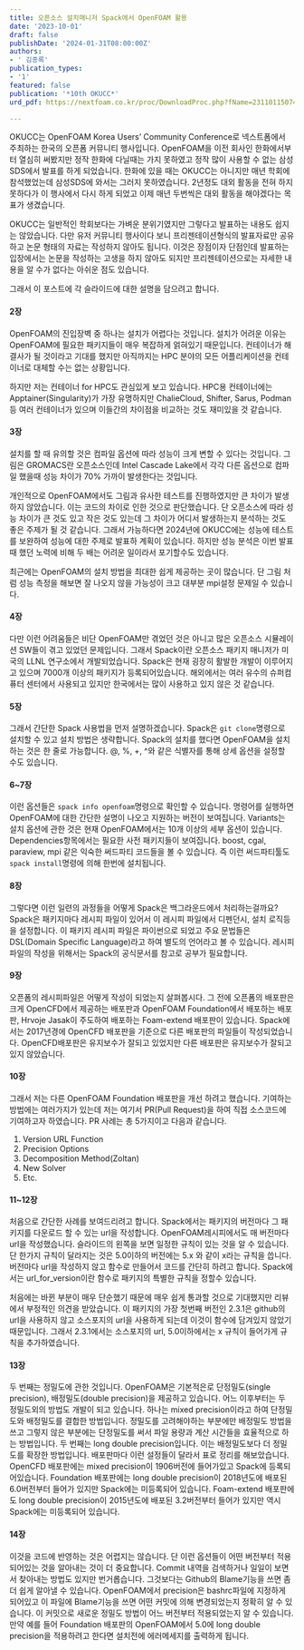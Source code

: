 ```yaml
---
title: 오픈소스 설치매니저 Spack에서 OpenFOAM 활용
date: '2023-10-01'
draft: false
publishDate: '2024-01-31T08:00:00Z'
authors:
- ' 김종록'
publication_types:
- '1'
featured: false
publication: '*10th OKUCC*'
urd_pdf: https://nextfoam.co.kr/proc/DownloadProc.php?fName=231101150741_stiSq0tEeT.pdf&realfName=10thOKUCC_%EC%98%A4%ED%94%88%EC%86%8C%EC%8A%A4%20%EC%84%A4%EC%B9%98%EB%A7%A4%EB%8B%88%EC%A0%80%20Spack%EC%97%90%EC%84%9C%20OpenFOAM%20%ED%99%9C%EC%9A%A9.pdf

---
```

OKUCC는 OpenFOAM Korea Users’ Community Conference로 넥스트폼에서 주최하는 한국의 오픈폼 커뮤니티 행사입니다.
OpenFOAM을 이전 회사인 한화에서부터 열심히 써봤지만 정작 한화에 다닐때는 가지 못하였고 정작 많이 사용할 수 없는 삼성 SDS에서 발표를 하게 되었습니다.
한화에 있을 때는 OKUCC는 아니지만 매년 학회에 참석했었는데 삼성SDS에 와서는 그러지 못하였습니다.
2년정도 대외 활동을 전혀 하지 못하다가 이 행사에서 다시 하게 되었고 이제 매년 두번씩은 대외 활동을 해야겠다는 목표가 생겼습니다.

OKUCC는 일반적인 학회보다는 가벼운 분위기였지만 그렇다고 발표하는 내용도 쉽지는 않았습니다.
다만 유저 커뮤니티 행사이다 보니 프리젠테이션형식의 발표자료만 공유하고 논문 형태의 자료는 작성하지 않아도 됩니다.
이것은 장점이자 단점인데 발표하는 입장에서는 논문을 작성하는 고생을 하지 않아도 되지만 프리젠테이션으로는 자세한 내용을 알 수가 없다는 아쉬운 점도 있습니다.

그래서 이 포스트에 각 슬라이드에 대한 설명을 담으려고 합니다.

#### 2장
OpenFOAM의 진입장벽 중 하나는 설치가 어렵다는 것입니다. 설치가 어려운 이유는 OpenFOAM에 필요한 패키지들이 매우 복잡하게 얽혀있기 때문입니다.
컨테이너가 해결사가 될 것이라고 기대를 했지만 아직까지는 HPC 분야의 모든 어플리케이션을 컨테이너로 대체할 수는 없는 상황입니다.

하지만 저는 컨테이너 for HPC도 관심있게 보고 있습니다. 
HPC용 컨테이너에는 Apptainer(Singularity)가 가장 유명하지만 ChalieCloud, Shifter, Sarus, Podman 등 여러 컨테이너가 있으며 이들간의 차이점을 비교하는 것도 재미있을 것 같습니다.

#### 3장
설치를 할 때 유의할 것은 컴파일 옵션에 따라 성능이 크게 변할 수 있다는 것입니다.
그림은 GROMACS란 오픈소스인데 Intel Cascade Lake에서 각각 다른 옵션으로 컴파일 했을때 성능 차이가 70% 가까이 발생한다는 것입니다.

개인적으로 OpenFOAM에서도 그림과 유사한 테스트를 진행하였지만 큰 차이가 발생하지 않았습니다. 이는 코드의 차이로 인한 것으로 판단했습니다.
단 오픈소스에 따라 성능 차이가 큰 것도 있고 작은 것도 있는데 그 차이가 어디서 발생하는지 분석하는 것도 좋은 주제가 될 것 같습니다. 
그래서 가능하다면 2024년에 OKUCC에는 성능에 테스트를 보완하여 성능에 대한 주제로 발표하 계획이 있습니다.
하지만 성능 분석은 이번 발표 때 했던 노력에 비해 두 배는 어려운 일이라서 포기할수도 있습니다.

최근에는 OpenFOAM의 설치 방법을 최대한 쉽게 제공하는 곳이 많습니다.
단 그림 처럼 성능 측정을 해보면 잘 나오지 않을 가능성이 크고 대부분 mpi설정 문제일 수 있습니다.

#### 4장
다만 이런 어려움들은 비단 OpenFOAM만 겪었던 것은 아니고 많은 오픈소스 시뮬레이션 SW들이 겪고 있었던 문제입니다.
그래서 Spack이란 오픈소스 패키지 매니저가 미국의 LLNL 연구소에서 개발되었습니다.
Spack은 현재 굉장히 활발한 개발이 이루어지고 있으며 7000개 이상의 패키지가 등록되어있습니다.
해외에서는 여러 유수의 슈퍼컴퓨터 센터에서 사용되고 있지만 한국에서는 많이 사용하고 있지 않은 것 같습니다.

#### 5장
그래서 간단한 Spack 사용법을 먼저 설명하겠습니다.
Spack은 `git clone`명령으로 설치할 수 있고 설치 방법은 생략합니다.
Spack의 설치를 했다면 OpenFOAM을 설치하는 것은 한 줄로 가능합니다. 
@, %, +, ^와 같은 식별자를 통해 상세 옵션을 설정할 수도 있습니다.

#### 6~7장
이런 옵션들은 `spack info openfoam`명령으로 확인할 수 있습니다.
명령어를 실행하면 OpenFOAM에 대한 간단한 설명이 나오고 지원하는 버전이 보여집니다.
Variants는 설치 옵션에 관한 것은 현재 OpenFOAM에서는 10개 이상의 세부 옵션이 있습니다.
Dependencies항목에서는 필요한 사전 패키지들이 보여집니다. boost, cgal, paraview, mpi 같은 익숙한 써드파티 코드들을 볼 수 있습니다.
즉 이런 써드파티툴도 `spack install`명령에 의해 한번에 설치됩니다.

#### 8장
그렇다면 이런 일련의 과정들을 어떻게 Spack은 백그라운드에서 처리하는걸까요?
Spack은 패키지마다 레시피 파일이 있어서 이 레시피 파일에서 디펜던시, 설치 로직등을 설정합니다.
이 패키지 레시피 파일은 파이썬으로 되었고 주요 문법들은 DSL(Domain Specific Language)라고 하여 별도의 언어라고 볼 수 있습니다.
레시피 파일의 작성을 위해서는 Spack의 공식문서를 참고로 공부가 필요합니다.


#### 9장
오픈폼의 레시피파일은 어떻게 작성이 되었는지 살펴봅시다.
그 전에 오픈폼의 배포판은 크게 OpenCFD에서 제공하는 배포판과 OpenFOAM Foundation에서 배포하는 배포판, Hrvoje Jasak이 주도하여 배포하는 Foam-extend 배포판이 있습니다.
Spack에서는 2017년경에 OpenCFD 배포판을 기준으로 다른 배포판의 파일들이 작성되었습니다.
OpenCFD배포판은 유지보수가 잘되고 있었지만 다른 배포판은 유지보수가 잘되고 있지 않았습니다.


#### 10장
그래서 저는 다른 OpenFOAM Foundation 배포판을 개선 하려고 했습니다.
기여하는 방법에는 여러가지가 있는데 저는 여기서 PR(Pull Request)을 하여 직접 소스코드에 기여하고자 하였습니다.
PR 사례는 총 5가지이고 다음과 같습니다.
1. Version URL Function
2. Precision Options
3. Decomposition Method(Zoltan)
4. New Solver
5. Etc.

#### 11~12장
처음으로 간단한 사례를 보여드리려고 합니다.
Spack에서는 패키지의 버전마다 그 패키지를 다운로드 할 수 있는 url을 작성합니다.
OpenFOAM레시피에서도 매 버전마다 url을 작성했습니다.
슬라이드의 왼쪽을 보면 일정한 규칙이 있는 것을 알 수 있습니다.
단 한가지 규칙이 달라지는 것은 5.0이하의 버전에는 5.x 와 같이 x라는 규칙을 씁니다. 
버전마다 url을 작성하지 않고 함수로 만들어서 코드를 간단히 하려고 합니다.
Spack에서는 url_for_version이란 함수로 패키지의 특별한 규칙을 정할수 있습니다.

처음에는 바뀐 부분이 매우 단순했기 때문에 매우 쉽게 통과할 것으로 기대했지만 리뷰에서 부정적인 의견을 받았습니다.
이 패키지의 가장 첫번째 버전인 2.3.1은 github의 url을 사용하지 않고 소스포지의 url을 사용하게 되는데 이것이 함수에 담겨있지 않았기 때문입니다.
그래서 2.3.1에서는 소스포지의 url, 5.0이하에서는 x 규칙이 들어가게 규칙을 추가하였습니다.
 

#### 13장

두 번째는 정밀도에 관한 것입니다.
OpenFOAM은 기본적은로 단정밀도(single precision), 배정밀도(double precision)을 제공하고 있습니다.
어느 이후부터는 두 정밀도외의 방법도 개발이 되고 있습니다. 
하나는 mixed precision이라고 하여 단정밀도와 배정밀도를 결합한 방법입니다.
정밀도를 고려해야하는 부분에만 배정밀도 방법을 쓰고 그렇지 않은 부분에는 단정밀도를 써서 파일 용량과 계산 시간들을 효율적으로 하는 방법입니다.
두 번째는 long double precision입니다. 이는 배정밀도보다 더 정밀도를 확장한 방법입니다.
배포판마다 이런 설정들이 달라서 표로 정리를 해보았습니다.
OpenCFD 배포판에는 mixed precision이 1906버전에 들어가있고 Spack에 등록되어있습니다.
Foundation 배포판에는 long double precision이 2018년도에 배포된 6.0버전부터 들어가 있지만 Spack에는 미등록되어 있습니다.
Foam-extend 배포판에도 long double precision이 2015년도에 배포된 3.2버전부터 들어가 있지만 역시 Spack에는 미등록되어 있습니다. 

#### 14장
이것을 코드에 반영하는 것은 어렵지는 않습니다. 
단 이런 옵션들이 어떤 버전부터 적용되어있는 것을 알아내는 것이 더 중요합니다.
Commit 내역을 검색하거나 일일이 보면서 찾아내는 방법도 있지만 번거롭습니다.
그것보다는 Github의 Blame기능을 쓰면 좀 더 쉽게 알아낼 수 있습니다.
OpenFOAM에서 precision은 bashrc파일에 지정하게 되어있고 이 파일에 Blame기능을 쓰면 어떤 커밋에 의해 변경되었는지 정확히 알 수 있습니다.
이 커밋으로 새로운 정밀도 방법이 어느 버전부터 적용되었는지 알 수 있습니다.
만약 예를 들어 Foundation 배포판의 OpenFOAM에서 5.0에 long double precision을 적용하려고 한다면 설치전에 에러메세지를 출력하게 됩니다.



